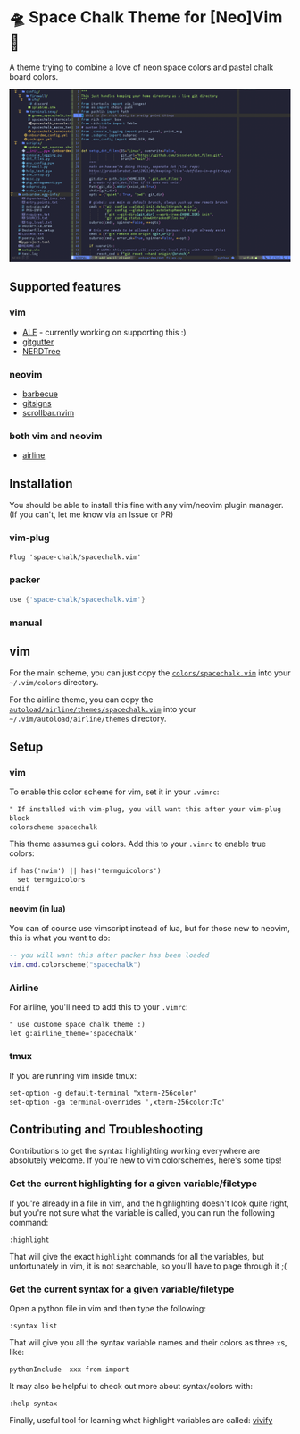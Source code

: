 # 🛸 Space Chalk Theme for [Neo]Vim 🎨
A theme trying to combine a love of neon space colors and pastel chalk board colors.

<img src="./img/vim_example.png" style="width=800" alt="Screenshot of vim editing a python file with the nerdtree file browser plugin. It's showing off the Space Chalk Color Theme, featuring syntax highlight colors somewhere between pastel and neon on a very dark bluish purple background">

## Supported features

### vim
- [ALE] - currently working on supporting this :)
- [gitgutter]
- [NERDTree]

### neovim
- [barbecue](https://github.com/utilyre/barbecue.nvim)
- [gitsigns](https://github.com/lewis6991/gitsigns.nvim)
- [scrollbar.nvim](https://github.com/petertriho/nvim-scrollbar)

### both vim and neovim
- [airline]

## Installation

You should be able to install this fine with any vim/neovim plugin manager. (If you can't, let me know via an Issue or PR)

### vim-plug

```vim
Plug 'space-chalk/spacechalk.vim'
```

### packer

```lua
use {'space-chalk/spacechalk.vim'}
```

### manual

## vim

For the main scheme, you can just copy the [`colors/spacechalk.vim`](https://github.com/jessebot/space-chalk/blob/main/colors/spacechalk.vim) into your `~/.vim/colors` directory.

For the airline theme, you can copy the [`autoload/airline/themes/spacechalk.vim`](https://github.com/jessebot/spacechalk/blob/main/autoload/airline/themes/spacechalk.vim) into your `~/.vim/autoload/airline/themes` directory.

## Setup

### vim
To enable this color scheme for vim, set it in your `.vimrc`:

```vim
" If installed with vim-plug, you will want this after your vim-plug block
colorscheme spacechalk
```

This theme assumes gui colors. Add this to your `.vimrc` to enable true colors:

```vim
if has('nvim') || has('termguicolors')
  set termguicolors
endif
```

#### neovim (in lua)
You can of course use vimscript instead of lua, but for those new to neovim, this is what you want to do:

```lua
-- you will want this after packer has been loaded
vim.cmd.colorscheme("spacechalk")
```

### Airline
For airline, you'll need to add this to your `.vimrc`:

```vim
" use custome space chalk theme :)
let g:airline_theme='spacechalk'
```

### tmux
If you are running vim inside tmux:

```tmux
set-option -g default-terminal "xterm-256color"
set-option -ga terminal-overrides ',xterm-256color:Tc'
```

## Contributing and Troubleshooting

Contributions to get the syntax highlighting working everywhere are absolutely
welcome. If you're new to vim colorschemes, here's some tips!

### Get the current highlighting for a given variable/filetype
If you're already in a file in vim, and the highlighting doesn't look quite right,
but you're not sure what the variable is called, you can run the following command:

```vim
:highlight
```

That will give the exact `highlight` commands for all the variables, but unfortunately in vim, it is not searchable, so you'll have to page through it ;(

### Get the current syntax for a given variable/filetype
Open a python file in vim and then type the following:

```vim
:syntax list
```

That will give you all the syntax variable names and their colors as three `x`s, like:

```vim
pythonInclude  xxx from import
```

It may also be helpful to check out more about syntax/colors with:

```vim
:help syntax
```

Finally, useful tool for learning what highlight variables are called:
[vivify](http://bytefluent.com/vivify/)

[airline]: https://github.com/vim-airline/vim-airline
[ALE]: https://github.com/dense-analysis/ale
[gitgutter]: https://github.com/airblade/vim-gitgutter
[NERDTree]: https://github.com/preservim/nerdtree

